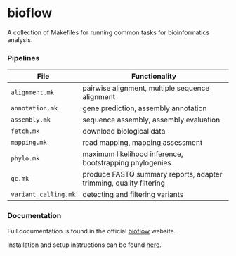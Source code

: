 # bioflow

A collection of Makefiles for running common tasks for bioinformatics analysis.

### Pipelines

| File | Functionality |
| ---- | ------------ |
| `alignment.mk` | pairwise alignment, multiple sequence alignment |
| `annotation.mk` | gene prediction, assembly annotation |
| `assembly.mk` | sequence assembly, assembly evaluation |
| `fetch.mk` | download biological data |
| `mapping.mk` | read mapping, mapping assessment |
| `phylo.mk` | maximum likelihood inference, bootstrapping phylogenies |
| `qc.mk` | produce FASTQ summary reports, adapter trimming, quality filtering |
| `variant_calling.mk` | detecting and filtering variants |

### Documentation

Full documentation is found in the official [bioflow](https://dagsdags212.github.io/bioworkflows/) website. 

Installation and setup instructions can be found [here](https://dagsdags212.github.io/bioworkflows/installation).

